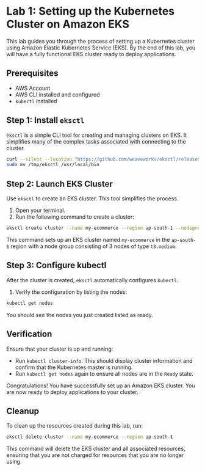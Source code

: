 # Lab 1: Setting up the Kubernetes Cluster on Amazon EKS

This lab guides you through the process of setting up a Kubernetes cluster using Amazon Elastic Kubernetes Service (EKS). By the end of this lab, you will have a fully functional EKS cluster ready to deploy applications.

## Prerequisites

- AWS Account
- AWS CLI installed and configured
- `kubectl` installed

## Step 1: Install `eksctl`

`eksctl` is a simple CLI tool for creating and managing clusters on EKS. It simplifies many of the complex tasks associated with connecting to the cluster.

```bash
curl --silent --location "https://github.com/weaveworks/eksctl/releases/latest/download/eksctl_$(uname -s)_amd64.tar.gz" | tar xz -C /tmp
sudo mv /tmp/eksctl /usr/local/bin
```

## Step 2: Launch EKS Cluster

Use `eksctl` to create an EKS cluster. This tool simplifies the process.

1. Open your terminal.
2. Run the following command to create a cluster:

```bash
eksctl create cluster --name my-ecommerce --region ap-south-1 --nodegroup-name ecommerce-nodes --node-type t3.medium --nodes 2
```

This command sets up an EKS cluster named `my-ecommerce` in the `ap-south-1` region with a node group consisting of 3 nodes of type `t3.medium`.

## Step 3: Configure kubectl

After the cluster is created, `eksctl` automatically configures `kubectl`.

1. Verify the configuration by listing the nodes:

```bash
kubectl get nodes
```

You should see the nodes you just created listed as ready.

## Verification

Ensure that your cluster is up and running:

- Run `kubectl cluster-info`. This should display cluster information and confirm that the Kubernetes master is running.
- Run `kubectl get nodes` again to ensure all nodes are in the `Ready` state.

Congratulations! You have successfully set up an Amazon EKS cluster. You are now ready to deploy applications to your cluster.

## Cleanup

To clean up the resources created during this lab, run:

```bash
eksctl delete cluster --name my-ecommerce --region ap-south-1 
```

This command will delete the EKS cluster and all associated resources, ensuring that you are not charged for resources that you are no longer using.
